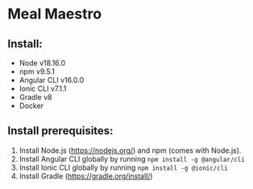 # Meal Maestro
## Install:
- Node v18.16.0
- npm v9.5.1
- Angular CLI v16.0.0
- Ionic CLI v7.1.1
- Gradle v8
- Docker

## Install prerequisites:

1. Install Node.js (https://nodejs.org/) and npm (comes with Node.js).
2. Install Angular CLI globally by running `npm install -g @angular/cli`
3. Install Ionic CLI globally by running `npm install -g @ionic/cli`
4. Install Gradle (https://gradle.org/install/) 
